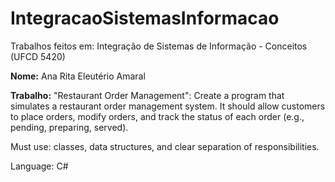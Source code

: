# IntegracaoSistemasInformacao
Trabalhos feitos em: Integração de Sistemas de Informação - Conceitos (UFCD 5420)

**Nome:** Ana Rita Eleutério Amaral

**Trabalho:** 
"Restaurant Order Management": 
Create a program that simulates a restaurant order management system. 
It should allow customers to place orders, modify orders, and track the status of each order (e.g., pending, preparing, served). 

Must use: classes, data structures, and clear separation of responsibilities.

Language: C#
